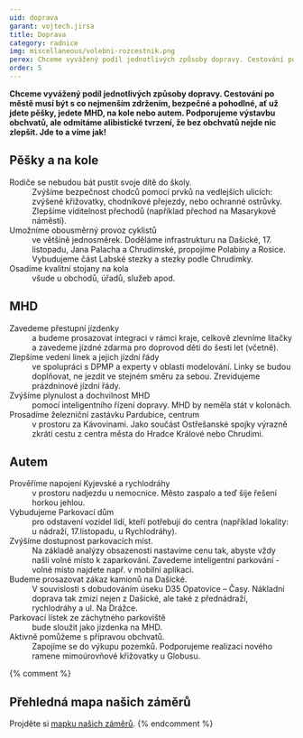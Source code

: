 ```yaml
---
uid: doprava
garant: vojtech.jirsa
title: Doprava
category: radnice
img: miscellaneous/volebni-rozcestnik.png
perex: Chceme vyvážený podíl jednotlivých způsoby dopravy. Cestování po městě musí být s co nejmenším zdržením, bezpečné a pohodlné, ať už jdete pěšky, jedete MHD, na kole nebo autem.
order: 5
---
```


**Chceme vyvážený podíl jednotlivých způsoby dopravy. Cestování po městě musí být s co nejmenším zdržením, bezpečné a pohodlné, ať už jdete pěšky, jedete MHD, na kole nebo autem. Podporujeme výstavbu obchvatů, ale odmítáme alibistické tvrzení, že bez obchvatů nejde nic zlepšit. Jde to a víme jak!**

## Pěšky a na kole

<dl class="c-program-key-point-list">
    <dt>Rodiče se nebudou bát pustit svoje dítě do školy.</dt>
    <dd>Zvýšíme bezpečnost chodců pomocí prvků na vedlejších ulicích: zvýšené křižovatky, chodníkové přejezdy, nebo ochranné ostrůvky. Zlepšíme viditelnost přechodů (například přechod na Masarykově náměstí).</dd>
    <dt>Umožníme obousměrný provoz cyklistů</dt>
    <dd> ve většině jednosměrek. Doděláme infrastrukturu na Dašické, 17. listopadu, Jana Palacha a Chrudimské, propojíme Polabiny a Rosice. Vybudujeme část Labské stezky a stezky podle Chrudimky.</dd>
    <dt>Osadíme kvalitní stojany na kola</dt>
    <dd>všude u obchodů, úřadů, služeb apod.</dd>
</dl>

## MHD

<dl class="c-program-key-point-list">
    <dt>Zavedeme přestupní jízdenky</dt>
    <dd>a budeme prosazovat integraci v rámci kraje, celkově zlevníme lítačky a zavedeme jízdné zdarma pro doprovod dětí do šesti let (včetně).</dd>
    <dt>Zlepšíme vedení linek a jejich jízdní řády</dt>
    <dd>ve spolupráci s DPMP a experty v oblasti modelování. Linky se budou doplňovat, ne jezdit ve stejném směru za sebou. Zrevidujeme prázdninové jízdní řády.</dd>
    <dt>Zvýšíme plynulost a dochvilnost MHD</dt>
    <dd>pomocí inteligentního řízení dopravy. MHD by neměla stát v kolonách.</dd>
    <dt>Prosadíme železniční zastávku Pardubice, centrum</dt>
    <dd>v prostoru za Kávovinami. Jako součást Ostřešanské spojky výrazně zkrátí cestu z centra města do Hradce Králové nebo Chrudimi.</dd>
</dl>

## Autem

<dl class="c-program-key-point-list">
    <dt>Prověříme napojení Kyjevské a rychlodráhy</dt>
    <dd>v prostoru nadjezdu u nemocnice. Město zaspalo a teď šije řešení horkou jehlou.</dd>
    <dt>Vybudujeme Parkovací dům</dt>
    <dd>pro odstavení vozidel lidí, kteří potřebují do centra (například lokality: u nádraží, 17.listopadu, u Rychlodráhy).</dd>
    <dt>Zvýšíme dostupnost parkovacích míst.</dt>
    <dd>Na základě analýzy obsazenosti nastavíme cenu tak, abyste vždy našli volné místo k zaparkování. Zavedeme inteligentní parkování - volné místo najdete např. v mobilní aplikaci.</dd>
    <dt>Budeme prosazovat zákaz kamionů na Dašické.</dt>
    <dd>V souvislosti s dobudováním úseku D35 Opatovice – Časy. Nákladní doprava tak zmizí nejen z Dašické, ale také z přednádraží, rychlodráhy a ul. Na Drážce.</dd>
    <dt>Parkovací lístek ze záchytného parkoviště</dt>
    <dd>bude sloužit jako jízdenka na MHD.</dd>
    <dt>Aktivně pomůžeme s přípravou obchvatů.</dt>
    <dd>Zapojíme se do výkupu pozemků. Podporujeme realizaci nového ramene mimoúrovňové křižovatky u Globusu.</dd>
</dl>

{% comment %}
## Přehledná mapa našich záměrů

Projděte si <a href="https://drive.google.com/open?id=12ZdsIK1_ScKE6PpIylp-4YccnOgcsr_n&usp=sharing" target="_blank" title="Mapka pirátských záměrů">mapku našich záměrů</a>.
{% endcomment %}
